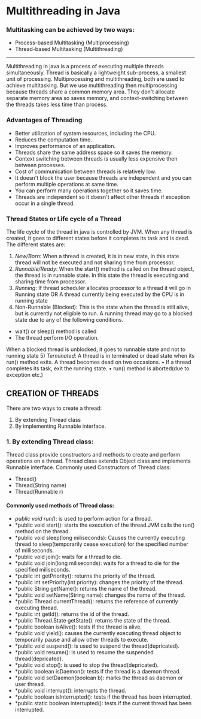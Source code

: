 # Multithreading in Java
### Multitasking can be achieved by two ways:
* Process-based Multitasking (Multiprocessing)
* Thread-based Multitasking (Multithreading)
--------------------------------------------------------------------------------------
Multithreading in java is a process of executing multiple threads simultaneously.
Thread is basically a lightweight sub-process, a smallest unit of processing.
Multiprocessing and multithreading, both are used to achieve multitasking.
But we use multithreading then multiprocessing because threads share a common
memory area. They don't allocate separate memory area so saves memory, and
context-switching between the threads takes less time than process. 
### Advantages of Threading
* Better utilization of system resources, including the CPU.
* Reduces the computation time.
* Improves performance of an application.
* Threads share the same address space so it saves the memory.
* Context switching between threads is usually less expensive then between processes.
* Cost of communication between threads is relatively low.
* It doesn't block the user because threads are independent and you can perform multiple operations at same time.
*  You can perform many operations together so it saves time.
* Threads are independent so it doesn't affect other threads if exception occur in a single thread.
### Thread States or Life cycle of a Thread
The life cycle of the thread in java is controlled by JVM. When any thread is created,
it goes to different states before it completes its task and is dead. The different states
are:
1) *New/Born*: When a thread is created, it is in new state, in this state thread will
not be executed and not sharing time from processor.
2) *Runnable/Ready*: When the start() method is called on the thread object, the
thread is in runnable state. In this state the thread is executing and sharing time from
processor.
3) *Running*: If thread scheduler allocates processor to a thread it will go in Running
state OR A thread currently being executed by the CPU is in running state
4) Non-Runnable (Blocked): This is the state when the thread is still alive, but is
currently not eligible to run. A running thread may go to a blocked state due to any
of the following conditions.
* wait() or sleep() method is called
* The thread perform I/O operation.

When a blocked thread is unblocked, it goes to runnable state and not to running state
5) *Terminated*: A thread is in terminated or dead state when its run() method exits.
A thread becomes dead on two occasions.
• If a thread completes its task, exit the running state.
• run() method is aborted(due to exception etc.)
## CREATION OF THREADS
There are two ways to create a thread:
1. By extending Thread class
2. By implementing Runnable interface.
### 1. By extending Thread class:
Thread class provide constructors and methods to create and perform operations on
a thread. Thread class extends Object class and implements Runnable interface.
Commonly used Constructors of Thread class:
*  Thread()
* Thread(String name)
* Thread(Runnable r)
#### Commonly used methods of Thread class:
* *public void run()*: is used to perform action for a thread.
* *public void start(): starts the execution of the thread.JVM calls the run() method on the thread.
* *public void sleep(long miliseconds): Causes the currently executing thread to sleep(temporarily cease execution) for the specified number of milliseconds.
* *public void join(): waits for a thread to die.
* *public void join(long miliseconds): waits for a thread to die for the specified miliseconds.
* *public int getPriority(): returns the priority of the thread.
* *public int setPriority(int priority): changes the priority of the thread.
* *public String getName(): returns the name of the thread.
* *public void setName(String name): changes the name of the thread.
* *public Thread currentThread(): returns the reference of currently executing thread.
* *public int getId(): returns the id of the thread.
* *public Thread.State getState(): returns the state of the thread.
* *public boolean isAlive(): tests if the thread is alive.
* *public void yield(): causes the currently executing thread object to temporarily pause and allow other threads to execute.
* *public void suspend(): is used to suspend the thread(depricated).
* *public void resume(): is used to resume the suspended thread(depricated).
* *public void stop(): is used to stop the thread(depricated).
* *public boolean isDaemon(): tests if the thread is a daemon thread.
* *public void setDaemon(boolean b): marks the thread as daemon or user thread.
* *public void interrupt(): interrupts the thread.
* *public boolean isInterrupted(): tests if the thread has been interrupted.
* *public static boolean interrupted(): tests if the current thread has been interrupted.
